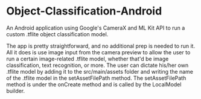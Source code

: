 # Object-Classification-Android
An Android application using Google's CameraX and ML Kit API to run a custom .tflite object classification model.

The app is pretty straightforward, and no additional prep is needed to run it. All it does is use image input from the camera preview to allow the user to run a certain image-related .tflite model, 
whether that'd be image classification, text recognition, or more. The user can dictate his/her own .tflite model by adding it to the src/main/assets folder and writing the
name of the .tflite model in the setAssetFilePath method. The setAssetFilePath method is under the onCreate method and is called by the LocalModel builder.  
